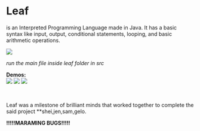 <h1>Leaf</h1> 
<p>is an Interpreted Programming Language made in Java. It has a basic syntax like input, output, conditional statements, looping, and basic arithmetic operations.</p>

<img src="https://github.com/SheiShei/Leaf/blob/master/src/leaf/FINALsplash(500px).jpg" />

<i>run the main file inside leaf folder in src</i>

<strong>Demos:</strong>
<br>
<img src="https://github.com/SheiShei/Leaf/blob/master/example_1.gif" />
<img src="https://github.com/SheiShei/Leaf/blob/master/example_2.gif" />
<img src="https://github.com/SheiShei/Leaf/blob/master/example_3.gif" />

<br>

Leaf was a milestone of brilliant minds that worked together to complete the said project  **shei,jen,sam,gelo.




<strong>!!!!!MARAMING BUGS!!!!!</strong>
